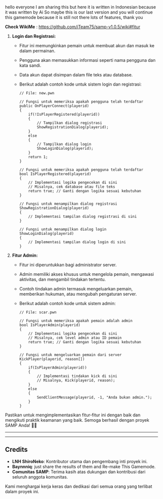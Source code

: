 hello everyone I am sharing this but here it is written in Indonesian because it was written by Ai So maybe this is our last version and you will continue this gamemode because it is still not there lots of features, thank you 

**Check WikiMe** : https://github.com/iTeam75/samp-v1.0.5/wiki#fitur
1. **Login dan Registrasi:**
   - Fitur ini memungkinkan pemain untuk membuat akun dan masuk ke dalam permainan.
   - Pengguna akan memasukkan informasi seperti nama pengguna dan kata sandi.
   - Data akun dapat disimpan dalam file teks atau database.
   - Berikut adalah contoh kode untuk sistem login dan registrasi:

     ```pawn
     // File: new.pwn

     // Fungsi untuk memeriksa apakah pengguna telah terdaftar
     public OnPlayerConnect(playerid)
     {
         if(!IsPlayerRegistered(playerid))
         {
             // Tampilkan dialog registrasi
             ShowRegistrationDialog(playerid);
         }
         else
         {
             // Tampilkan dialog login
             ShowLoginDialog(playerid);
         }
         return 1;
     }

     // Fungsi untuk memeriksa apakah pengguna telah terdaftar
     bool IsPlayerRegistered(playerid)
     {
         // Implementasi logika pengecekan di sini
         // Misalnya, cek database atau file teks
         return true; // Ganti dengan logika sesuai kebutuhan
     }

     // Fungsi untuk menampilkan dialog registrasi
     ShowRegistrationDialog(playerid)
     {
         // Implementasi tampilan dialog registrasi di sini
     }

     // Fungsi untuk menampilkan dialog login
     ShowLoginDialog(playerid)
     {
         // Implementasi tampilan dialog login di sini
     }
     ```

3. **Fitur Admin:**
   - Fitur ini diperuntukkan bagi administrator server.
   - Admin memiliki akses khusus untuk mengelola pemain, mengawasi aktivitas, dan mengambil tindakan tertentu.
   - Contoh tindakan admin termasuk mengeluarkan pemain, memberikan hukuman, atau mengubah pengaturan server.
   - Berikut adalah contoh kode untuk sistem admin:

     ```pawn
     // File: scar.pwn

     // Fungsi untuk memeriksa apakah pemain adalah admin
     bool IsPlayerAdmin(playerid)
     {
         // Implementasi logika pengecekan di sini
         // Misalnya, cek level admin atau ID pemain
         return true; // Ganti dengan logika sesuai kebutuhan
     }

     // Fungsi untuk mengeluarkan pemain dari server
     KickPlayer(playerid, reason[])
     {
         if(IsPlayerAdmin(playerid))
         {
             // Implementasi tindakan kick di sini
             // Misalnya, Kick(playerid, reason);
         }
         else
         {
             SendClientMessage(playerid, -1, "Anda bukan admin.");
         }
     }
     ```

Pastikan untuk mengimplementasikan fitur-fitur ini dengan baik dan mengikuti praktik keamanan yang baik. Semoga berhasil dengan proyek SAMP Anda! 🚗💨

---

---

## Credits

- **LNH ShiroNeko**: Kontributor utama dan pengembang inti proyek ini.
- **Baynnniq**: just share the results of them and Re-make This Gamemode.
- **Comunitas SAMP**: Terima kasih atas dukungan dan kontribusi dari seluruh anggota komunitas.

Kami menghargai kerja keras dan dedikasi dari semua orang yang terlibat dalam proyek ini.
